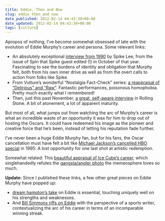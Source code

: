 ```yaml
---
title: Eddie, Then and Now
slug: eddie_then_and_now
date_published: 2012-02-14 04:43:39+00:00
date_updated: 2012-02-14 04:43:39+00:00
tags: [culture]
---
```

Apropos of nothing, I’ve become somewhat obsessed of late with the evolution of Eddie Murphy’s career and persona. Some relevant links:

- An absolutely exceptional [interview from 1990](http://books.google.com/books?id=hV6_z7r2zQMC&amp;lpg=PP1&amp;pg=PA32#v=twopage&amp;q&amp;f=false) by Spike Lee, from the issue of Spin that Spike guest edited (!) in October of that year. Fascinating to see the burdens of identity and obligation that Murphy felt, both from his own inner drive as well as from the overt calls to action from folks like Spike.
- From Vulture’s wonderful “Nostalgia Fact-Check” series: [a reappraisal of “Delirious” and “Raw”](http://www.vulture.com/2011/09/nostalgia_fact-check_how_do_ed.html). Fantastic performances, poisonous homophobia. Pretty much exactly what I remembered!
- Then, just this past November, [a great, self-aware interview](http://www.rollingstone.com/movies/news/eddie-murphy-the-rolling-stone-interview-20111109) in Rolling Stone. A bit of atonement, a lot of apparent maturity.

But most of all, what jumps out from watching the arc of Murphy’s career is what an incredible waste of an opportunity it was for him to drop out of hosting the Oscars. It could have redeemed his image as the pioneer and creative force that he’s been, instead of letting his reputation fade further.

I’ve never been a huge Eddie Murphy fan, but for his fans, the Oscar cancellation must have felt a bit like [Michael Jackson’s cancelled HBO special](http://www.newsday.com/entertainment/tv/tv-zone-1.811968/michael-jackson-1995-and-hbo-1.1291865) in 1995: A lost opportunity for one last shot at artistic redemption.

Somewhat related: This [beautiful appraisal of Ice Cube’s career](http://www.metafilter.com/112114/No-AK#4156017), which singlehandedly refutes the [gangsta/angler photo](http://www.saasta.fi/saasta/wp-content/uploads/2009/10/ice-cube-gangsta-550x763.jpg) the memeosphere loves so much.

**Update:** Since I published these links, a few other great pieces on Eddie Murphy have popped up:
- [dream hampton’s take](http://dreamhamptonarticles.blogspot.com/2012/02/uptown-magazine-february-2012.html) on Eddie is essential, touching uniquely well on his strengths and weaknesses.
- And [Bill Simmons riffs on Eddie](http://www.grantland.com/story/_/id/7189740/eddie-murphy) with the perspective of a sports writer, contextualizing the arc of his career in terms of an incomparable winning streak.
